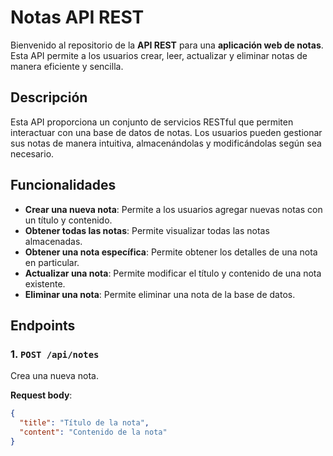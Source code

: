# Notas API REST

Bienvenido al repositorio de la **API REST** para una **aplicación web de notas**. Esta API permite a los usuarios crear, leer, actualizar y eliminar notas de manera eficiente y sencilla.

## Descripción

Esta API proporciona un conjunto de servicios RESTful que permiten interactuar con una base de datos de notas. Los usuarios pueden gestionar sus notas de manera intuitiva, almacenándolas y modificándolas según sea necesario. 

## Funcionalidades

- **Crear una nueva nota**: Permite a los usuarios agregar nuevas notas con un título y contenido.
- **Obtener todas las notas**: Permite visualizar todas las notas almacenadas.
- **Obtener una nota específica**: Permite obtener los detalles de una nota en particular.
- **Actualizar una nota**: Permite modificar el título y contenido de una nota existente.
- **Eliminar una nota**: Permite eliminar una nota de la base de datos.

## Endpoints

### 1. `POST /api/notes`
Crea una nueva nota.

**Request body**:
```json
{
  "title": "Título de la nota",
  "content": "Contenido de la nota"
}
